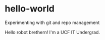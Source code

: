 # hello-world
Experimenting with git and repo management

Hello robot brethern! I'm a UCF IT Undergrad. 
